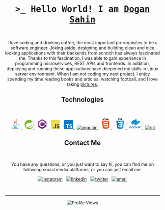 

<h1 align="center">
        <samp>&gt;_ Hello World! I am
                <b><a target="_blank" href="https://dokksen.github.io/">Dogan Sahin</a></b>
        </samp>
</h1>
<br>

<p align="center">
I love coding and drinking coffee, the most important prerequisites to be a software engineer.
Joking aside, designing and building clean and nice looking applications with their backends from scratch has always fascinated me. Thanks to this fascination, I was able to gain experience in programming microservices, REST APIs and frontends. In addition, deploying and running these applications have deepened my skills in Linux server environment.
When I am not coding my next project, I enjoy spending my time reading books and articles, watching football, and I love taking <span><a class="pictures_link" target="_blank" href="https://www.eyeem.com/u/dokksen"> pictures</a></span>.
</p>

<h2 align="center">
        Technologies
</h2>
<br>

<p align="center">
    <a href="https://www.java.com" target="_blank"> <img src="https://raw.githubusercontent.com/devicons/devicon/master/icons/java/java-original.svg" alt="java" width="35" height="35"/> </a>
    &nbsp;
    <a href="https://www.spring.io" target="_blank"> <img src="https://raw.githubusercontent.com/devicons/devicon/master/icons/spring/spring-original.svg" alt="spring" width="30" height="30"/> </a>
    &nbsp;
    <a href="https://docs.microsoft.com/en-us/dotnet/csharp/tour-of-csharp/" target="_blank"> <img src="https://raw.githubusercontent.com/devicons/devicon/master/icons/csharp/csharp-original.svg" alt="spring" width="33" height="33"/> </a>
    &nbsp;
    <a href="https://developer.mozilla.org/en-US/docs/Web/JavaScript" target="_blank"> <img src="https://raw.githubusercontent.com/devicons/devicon/master/icons/javascript/javascript-original.svg" alt="javascript" width="30" height="30"/></a>
    &nbsp;
    <a href="https://www.typescriptlang.org/" target="_blank"> <img src="https://raw.githubusercontent.com/devicons/devicon/master/icons/typescript/typescript-original.svg" alt="typescript" width="30" height="30"/> </a>
    &nbsp;
    <a href="https://angular.io/" target="_blank"> <img src="https://upload.wikimedia.org/wikipedia/commons/thumb/c/cf/Angular_full_color_logo.svg/512px-Angular_full_color_logo.svg.png" alt="angular" width="35" height="35"/> </a>
    &nbsp;
    <a href="https://www.w3.org/html/" target="_blank"> <img src="https://raw.githubusercontent.com/devicons/devicon/master/icons/html5/html5-original-wordmark.svg" alt="html5" width="35" height="35"/> </a>
    &nbsp;
    <a href="https://www.w3schools.com/css/" target="_blank"> <img src="https://raw.githubusercontent.com/devicons/devicon/master/icons/css3/css3-original-wordmark.svg" alt="css3" width="35" height="35"/> </a> 
    &nbsp;
    <a href="https://www.docker.com/" target="_blank"> <img title="Docker" alt="Docker" width="40px" src="https://raw.githubusercontent.com/github/explore/master/topics/docker/docker.png" alt="docker" width="35" height="35"> </a>
    &nbsp;
    <a href="https://git-scm.com/" target="_blank"> <img src="https://www.vectorlogo.zone/logos/git-scm/git-scm-icon.svg" alt="git" width="30" height="30"/> </a>
</p>


<h2 align="center">
        Contact Me
</h2>
<br>

<p align="center">
    You have any questions, or you just want to say hi, you can find me on following social media platforms, or you can just email me.
</p>

<p align="center"> 
<a href="https://www.instagram.com/doganshn97/"> <img align=”left” src="https://raw.githubusercontent.com/dokksen/dokksen/master/images/instagram.png" alt="instagram" width="38x" height="38px"/></a>
&nbsp;
<a href="https://www.linkedin.com/in/dogan-sahin-173193157/"> <img align=”left” src="https://raw.githubusercontent.com/dokksen/dokksen/master/images/linkedin.png" alt="linkedin" width="35px" height="35"/></a>
&nbsp;
<a href="https://twitter.com/dogansahinnnn"> <img align=”left” src="https://raw.githubusercontent.com/dokksen/dokksen/master/images/twitter.png" alt="twitter" width="35px" height="35"/></a>
&nbsp;
<a href="mailto:dogansahin80@gmail.com"><img align=”left” src="https://raw.githubusercontent.com/dokksen/dokksen/master/images/email.png" alt="email" width="35px" height="35"/></a>
</p>

<br/>

<hr/>

<span align="center">

![Profile Views](https://komarev.com/ghpvc/?username=dokksen)

</span>










